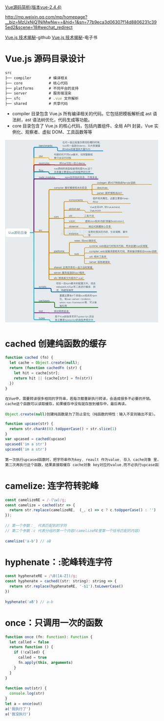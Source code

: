 [Vue源码简析(版本vue-2.4.4)](https://juejin.im/post/5ab07a63f265da2389258b12)

http://mp.weixin.qq.com/mp/homepage?__biz=MzUxNjQ1NjMwNw==&hid=1&sn=77b9eca3d06307f14d8806231c395ed2&scene=18#wechat_redirect

[Vue.js 技术揭秘](https://github.com/ustbhuangyi/vue-analysis)-github
[Vue.js 技术揭秘](https://ustbhuangyi.github.io/vue-analysis/v2/prepare/)-电子书


# Vue.js 源码目录设计
```js
src
├── compiler        # 编译相关 
├── core            # 核心代码 
├── platforms       # 不同平台的支持
├── server          # 服务端渲染
├── sfc             # .vue 文件解析
├── shared          # 共享代码
```

* compiler 目录包含 Vue.js 所有编译相关的代码。它包括把模板解析成 ast 语法树，ast 语法树优化，代码生成等功能。
* core 目录包含了 Vue.js 的核心代码，包括内置组件、全局 API 封装，Vue 实例化、观察者、虚拟 DOM、工具函数等等

![vue-source.jpg](../../img/Vue/vue-source.jpg)

# cached 创建纯函数的缓存
```js
function cached (fn) {
  let cache = Object.create(null);
  return (function cachedFn (str) {
    let hit = cache[str];
    return hit || (cache[str] = fn(str))
  })
}

在Vue中，需要转译很多相同的字符串，若每次都重新执行转译，会造成很多不必要的开销。
cache这个函数可以读取缓存，如果缓存中没有就存放到缓存中，最后再读。

Object.create(null)创建纯函数是为了防止变化（纯函数的特性：输入不变则输出不变）。
```
```js
function upcase(str) {
  return str.charAt(0).toUpperCase() + str.slice(1)
}
var upcased = cached(upcase)
upcased('im a str')
upcased('im a str')

第一次执行upcased函数时，把字符串作为key, reault 作为value, 存入 cache对象 里，  
第二次再执行这个函数，结果直接取缓存 cache对象 key对应的value,而不必执行upcase函数
```

# camelize: 连字符转驼峰
```js
const camelizeRE = /-(\w)/g;
const camelize = cached(str => {
  return str.replace(camelizeRE,  (_, c) => c ? c.toUpperCase() : '')
});

// 第一个参数：_ 代表匹配到的字符
// 第二个参数：c 代表分组的第一个内容(camelizeRE里第一个括号匹配的内容)

camelize('a-b') // aB
```

# hyphenate：:驼峰转连字符
```js
const hyphenateRE = /\B([A-Z])/g;
const hyphenate = cached((str: string): string => {
  return str.replace(hyphenateRE, '-$1').toLowerCase()
})

hyphenate('aB') // a-b
```

# once：只调用一次的函数
```js
function once (fn: Function): Function {
  let called = false
  return function () {
    if (!called) {
      called = true
      fn.apply(this, arguments)
    }
  }
}

function out(str) {
  console.log(str)
}
let a = once(out)
a('我执行了')
a('我没执行')
```

```js
```